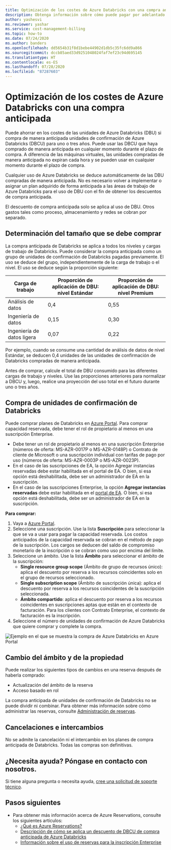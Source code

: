 ```yaml
---
title: Optimización de los costes de Azure Databricks con una compra anticipada
description: Obtenga información sobre cómo puede pagar por adelantado los cargos de Azure Databricks con la capacidad reservada para ahorrar dinero.
author: yashesvi
ms.reviewer: yashar
ms.service: cost-management-billing
ms.topic: how-to
ms.date: 07/24/2020
ms.author: banders
ms.openlocfilehash: dd5654b31f8d1bebe44902d1db5c35fc6dd9a866
ms.sourcegitcommit: dccb85aed33d9251048024faf7ef23c94d695145
ms.translationtype: HT
ms.contentlocale: es-ES
ms.lasthandoff: 07/28/2020
ms.locfileid: "87287603"
---
```

# <a name="optimize-azure-databricks-costs-with-a-pre-purchase"></a>Optimización de los costes de Azure Databricks con una compra anticipada

Puede ahorrar en los costes de las unidades de Azure Databricks (DBU) si compra de manera anticipada unidades de confirmación de Azure Databricks (DBCU) para uno o tres años. Puede usar las DBCU que haya comprado de manera anticipada en cualquier momento durante el plazo de compra. A diferencia de las máquinas virtuales, las unidades compradas de manera anticipada no expiran cada hora y se pueden usar en cualquier momento durante el plazo de compra.

Cualquier uso de Azure Databricks se deduce automáticamente de las DBU compradas de manera anticipada. No es necesario volver a implementar o asignar un plan adquirido de forma anticipada a las áreas de trabajo de Azure Databricks para el uso de DBU con el fin de obtener los descuentos de compra anticipada.

El descuento de compra anticipada solo se aplica al uso de DBU. Otros gastos tales como proceso, almacenamiento y redes se cobran por separado.

## <a name="determine-the-right-size-to-buy"></a>Determinación del tamaño que se debe comprar

La compra anticipada de Databricks se aplica a todos los niveles y cargas de trabajo de Databricks. Puede considerar la compra anticipada como un grupo de unidades de confirmación de Databricks pagadas previamente. El uso se deduce del grupo, independientemente de la carga de trabajo o el nivel. El uso se deduce según la proporción siguiente:

| **Carga de trabajo** | **Proporción de aplicación de DBU: nivel Estándar** | **Proporción de aplicación de DBU: nivel Premium** |
| --- | --- | --- |
| Análisis de datos | 0,4 | 0,55 |
| Ingeniería de datos | 0,15 | 0,30 |
| Ingeniería de datos ligera | 0,07 | 0,22 |

Por ejemplo, cuando se consume una cantidad de análisis de datos de nivel Estándar, se deducen 0,4 unidades de las unidades de confirmación de Databricks compradas de manera anticipada.

Antes de comprar, calcule el total de DBU consumido para las diferentes cargas de trabajo y niveles. Use las proporciones anteriores para normalizar a DBCU y, luego, realice una proyección del uso total en el futuro durante uno o tres años.

## <a name="purchase-databricks-commit-units"></a>Compra de unidades de confirmación de Databricks

Puede comprar planes de Databricks en [Azure Portal](https://portal.azure.com/#blade/Microsoft_Azure_Reservations/CreateBlade/referrer/documentation/filters/%7B%22reservedResourceType%22%3A%22Databricks%22%7D). Para comprar capacidad reservada, debe tener el rol de propietario al menos en una suscripción Enterprise.

- Debe tener un rol de propietario al menos en una suscripción Enterprise (números de oferta: MS-AZR-0017P o MS-AZR-0148P) o Contrato de cliente de Microsoft o una suscripción individual con tarifas de pago por uso (números de oferta: MS-AZR-0003P o MS-AZR-0023P).
- En el caso de las suscripciones de EA, la opción Agregar instancias reservadas debe estar habilitada en el portal de EA. O bien, si esa opción está deshabilitada, debe ser un administrador de EA en la suscripción.
- En el caso de las suscripciones Enterprise, la opción **Agregar instancias reservadas** debe estar habilitada en el [portal de EA](https://ea.azure.com/). O bien, si esa opción está deshabilitada, debe ser un administrador de EA en la suscripción.

**Para comprar:**

1. Vaya a [Azure Portal](https://portal.azure.com/#blade/Microsoft_Azure_Reservations/CreateBlade/referrer/documentation/filters/%7B%22reservedResourceType%22%3A%22Databricks%22%7D).
1. Seleccione una suscripción. Use la lista **Suscripción** para seleccionar la que se va a usar para pagar la capacidad reservada. Los costos anticipados de la capacidad reservada se cobran en el método de pago de la suscripción. Los cargos se deducen del saldo de compromiso monetario de la inscripción o se cobran como uso por encima del límite.
1. Seleccione un ámbito. Use la lista **Ámbito** para seleccionar el ámbito de la suscripción:
    - **Single resource group scope** (Ámbito de grupo de recursos único): aplica el descuento por reserva a los recursos coincidentes solo en el grupo de recursos seleccionado.
    - **Single subscription scope** (Ámbito de suscripción única): aplica el descuento por reserva a los recursos coincidentes de la suscripción seleccionada.
    - **Ámbito compartido**: aplica el descuento por reserva a los recursos coincidentes en suscripciones aptas que están en el contexto de facturación. Para los clientes con Contrato Enterprise, el contexto de facturación es la inscripción.
1. Seleccione el número de unidades de confirmación de Azure Databricks que quiere comprar y complete la compra.


![Ejemplo en el que se muestra la compra de Azure Databricks en Azure Portal](./media/prepay-databricks-reserved-capacity/data-bricks-pre-purchase.png)

## <a name="change-scope-and-ownership"></a>Cambio del ámbito y de la propiedad

Puede realizar los siguientes tipos de cambios en una reserva después de haberla comprado:

- Actualización del ámbito de la reserva
- Acceso basado en rol

La compra anticipada de unidades de confirmación de Databricks no se puede dividir ni combinar. Para obtener más información sobre cómo administrar las reservas, consulte [Administración de reservas](manage-reserved-vm-instance.md).

## <a name="cancellations-and-exchanges"></a>Cancelaciones e intercambios

No se admite la cancelación ni el intercambio en los planes de compra anticipada de Databricks. Todas las compras son definitivas.

## <a name="need-help-contact-us"></a>¿Necesita ayuda? Póngase en contacto con nosotros.

Si tiene alguna pregunta o necesita ayuda, [cree una solicitud de soporte técnico](https://portal.azure.com/#blade/Microsoft_Azure_Support/HelpAndSupportBlade/newsupportrequest).

## <a name="next-steps"></a>Pasos siguientes

- Para obtener más información acerca de Azure Reservations, consulte los siguientes artículos:
  - [¿Qué es Azure Reservations?](save-compute-costs-reservations.md)
  - [Descripción de cómo se aplica un descuento de DBCU de compra anticipada de Azure Databricks](reservation-discount-databricks.md)
  - [Información sobre el uso de reservas para la inscripción Enterprise](understand-reserved-instance-usage-ea.md)
